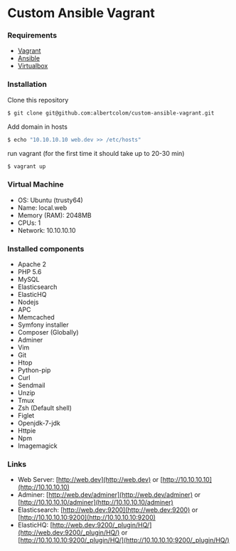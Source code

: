 Custom Ansible Vagrant
=====

### Requirements
- [Vagrant](https://www.vagrantup.com/downloads.html)
- [Ansible](http://docs.ansible.com/ansible/intro_installation.html)
- [Virtualbox](https://www.virtualbox.org/wiki/Downloads)

### Installation
Clone this repository
```sh
$ git clone git@github.com:albertcolom/custom-ansible-vagrant.git
```
Add domain in hosts
```sh
$ echo "10.10.10.10 web.dev >> /etc/hosts"
```
run vagrant (for the first time it should take up to 20-30 min)
```sh
$ vagrant up
```

### Virtual Machine
- OS: Ubuntu (trusty64)
- Name: local.web
- Memory (RAM): 2048MB
- CPUs: 1
- Network: 10.10.10.10

### Installed components
- Apache 2
- PHP 5.6
- MySQL
- Elasticsearch
- ElasticHQ
- Nodejs
- APC
- Memcached
- Symfony installer
- Composer (Globally)
- Adminer
- Vim  
- Git
- Htop  
- Python-pip  
- Curl  
- Sendmail  
- Unzip  
- Tmux  
- Zsh (Default shell)
- Figlet
- Openjdk-7-jdk  
- Httpie
- Npm
- Imagemagick

### Links
- Web Server: [http://web.dev](http://web.dev) or [http://10.10.10.10](http://10.10.10.10)
- Adminer: [http://web.dev/adminer](http://web.dev/adminer) or [http://10.10.10.10/adminer](http://10.10.10.10/adminer)
- Elasticsearch: [http://web.dev:9200](http://web.dev:9200) or [http://10.10.10.10:9200](http://10.10.10.10:9200)
- ElasticHQ: [http://web.dev:9200/_plugin/HQ/](http://web.dev:9200/_plugin/HQ/) or [http://10.10.10.10:9200/_plugin/HQ/](http://10.10.10.10:9200/_plugin/HQ/)